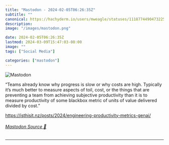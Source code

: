 ```yaml
---
title: "Mastodon - 2024-02-05T06:26:35Z"
subtitle: ""
canonical: https://hachyderm.io/users/mweagle/statuses/111877449047322503
description:
image: "/images/mastodon.png"

date: 2024-02-05T06:26:35Z
lastmod: 2024-03-09T15:47:03-08:00
image: ""
tags: ["Social Media"]

categories: ["mastodon"]
---
```

![Mastodon](/images/mastodon.png)

<p>“Teams already know why progress is slow or why costs are high. Typically it’s much better to measure aspects of toil, cost, or the things that are preventing a team from achieving subjective productivity than it is to measure productivity of some blackbox metric of units of value delivered divided by cost.”</p><p><a href="https://isthisit.nz/posts/2024/engineering-productivity-metrics-genai/" target="_blank" rel="nofollow noopener noreferrer" translate="no"><span class="invisible">https://</span><span class="ellipsis">isthisit.nz/posts/2024/enginee</span><span class="invisible">ring-productivity-metrics-genai/</span></a></p>


###### [Mastodon Source 🐘](https://hachyderm.io/@mweagle/111877449047322503)

___
